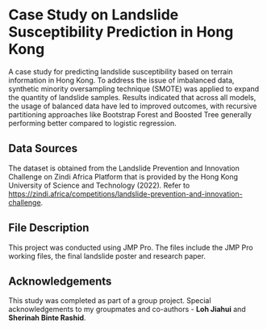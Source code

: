 # Case Study on Landslide Susceptibility Prediction in Hong Kong
A case study for predicting landslide susceptibility based on terrain information in Hong Kong. To address the issue of imbalanced data, synthetic minority oversampling technique (SMOTE) was applied to expand the quantity of landslide samples. Results indicated that across all models, the usage of balanced data have led to improved outcomes, with recursive partitioning approaches like Bootstrap Forest and Boosted Tree generally performing better compared to logistic regression.
<br>

## Data Sources
The dataset is obtained from the Landslide Prevention and Innovation Challenge on Zindi Africa Platform that is provided by the Hong Kong University of Science and Technology (2022). Refer to <https://zindi.africa/competitions/landslide-prevention-and-innovation-challenge>.

## File Description
This project was conducted using JMP Pro. The files include the JMP Pro working files, the final landslide poster and research paper.

## Acknowledgements
This study was completed as part of a group project. Special acknowledgements to my groupmates and co-authors - **Loh Jiahui** and **Sherinah Binte Rashid**.
